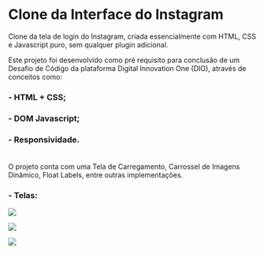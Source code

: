 # Clone da Interface do Instagram

Clone da tela de login do Instagram, criada essencialmente com HTML, CSS e Javascript puro, sem qualquer plugin adicional.

Este projeto foi desenvolvido como pré requisito para conclusão de um Desafio de Código da plataforma Digital Innovation One (DIO), através de conceitos como:

### - HTML + CSS;
### - DOM Javascript;
### - Responsividade.<br><br>

O projeto conta com uma Tela de Carregamento, Carrossel de Imagens Dinâmico, Float Labels, entre outras implementações. 

### - Telas:

![](https://i.ibb.co/93NFjXw/Captura-de-tela-2022-05-31-02-41-31.png)

![](https://i.ibb.co/ryLSdKz/Captura-de-tela-2022-05-31-00-06-03.png)

![](https://i.ibb.co/D8K7GY8/Captura-de-tela-2022-05-31-00-06-37.png)
